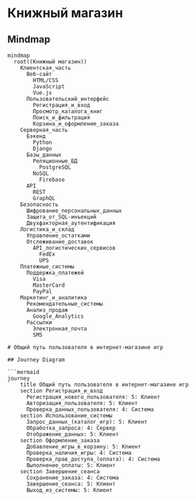 # Книжный магазин

## Mindmap

```mermaid
mindmap
  root((Книжный магазин))
    Клиентская_часть
      Веб-сайт
        HTML/CSS
        JavaScript
        Vue.js
      Пользовательский_интерфейс
        Регистрация_и_вход
        Просмотр_каталога_книг
        Поиск_и_фильтрация
        Корзина_и_оформление_заказа
    Серверная_часть
      Бэкенд
        Python
        Django
      Базы_данных
        Реляционные_БД
          PostgreSQL
        NoSQL
          Firebase
      API
        REST
        GraphQL
    Безопасность
      Шифрование_персональных_данных
      Защита_от_SQL-инъекций
      Двухфакторная_аутентификация
    Логистика_и_склад
      Управление_остатками
      Отслеживание_доставок
        API_логистических_сервисов
          FedEx
          UPS
    Платежные_системы
      Поддержка_платежей
        Visa
        MasterCard
        PayPal
    Маркетинг_и_аналитика
      Рекомендательные_системы
      Анализ_продаж
        Google_Analytics
      Рассылки
        Электронная_почта
        SMS

# Общий путь пользователя в интернет-магазине игр

## Journey Diagram

```mermaid
journey
    title Общий путь пользователя в интернет-магазине игр
    section Регистрация_и_вход
      Регистрация_нового_пользователя: 5: Клиент
      Авторизация_пользователя: 5: Клиент
      Проверка_данных_пользователя: 4: Система
    section Использование_системы
      Запрос_данных_(каталог_игр): 5: Клиент
      Обработка_запроса: 4: Сервер
      Отображение_данных: 5: Клиент
    section Оформление_заказа
      Добавление_игры_в_корзину: 5: Клиент
      Проверка_наличия_игры: 4: Система
      Проверка_прав_доступа_(оплата): 4: Система
      Выполнение_оплаты: 5: Клиент
    section Завершение_сеанса
      Сохранение_заказа: 4: Система
      Завершение_сеанса: 5: Клиент
      Выход_из_системы: 5: Клиент
